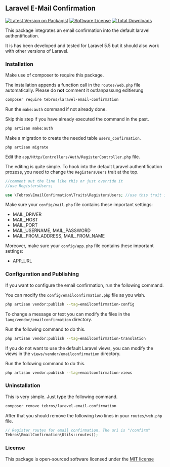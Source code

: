 ## Laravel E-Mail Confirmation ##

[![Latest Version on Packagist][ico-version]][link-packagist]
[![Software License][ico-license]](LICENSE.md)
[![Total Downloads][ico-downloads]][link-downloads]

This package integrates an email confirmation into the default laravel authentification.

It is has been developed and tested for Laravel 5.5 but it should also work with other versions of Laravel.

### Installation ###

Make use of composer to require this package. 

The installation appends a function call in the `routes/web.php` file automatically. 
Please do **not** comment it out!anpassung
                                 editierung

```bash
composer require tebros/laravel-email-confirmation
```

Run the `make:auth` command if not already done.

Skip this step if you have already executed the command in the past.

```bash
php artisan make:auth
```

Make a migration to create the needed table `users_confirmation`.

```bashneed to
php artisan migrate
```

Edit the `app/Http/Controllers/Auth/RegisterController.php` file.

The editing is quite simple. 
To hook into the default Laravel authentification prozess, you need to change the `RegistersUsers` trait at the top.

```php
//comment out the line like this or just override it
//use RegistersUsers;

use \Tebros\EmailConfirmation\Traits\RegistersUsers; //use this trait instead of the default
``` 

Make sure your `config/mail.php` file contains these important settings:
- MAIL_DRIVER
- MAIL_HOST
- MAIL_PORT
- MAIL_USERNAME, MAIL_PASSWORD
- MAIL_FROM_ADDRESS, MAIL_FROM_NAME

Moreover, make sure your `config/app.php` file contains these important settings:
- APP_URL

### Configuration and Publishing ###

If you want to configure the email confirmation, run the following command.

You can modify the `config/emailconfirmation.php` file as you wish.

```bash
php artisan vendor:publish --tag=emailconfirmation-config
```

To change a message or text you can modify the files in the `lang/vendor/emailconfirmation` directory.

Run the following command to do this.

```bash
php artisan vendor:publish --tag=emailconfirmation-translation
```

If you do not want to use the default Laravel views, you can modify the views in the `views/vendor/emailconfirmation` directory.

Run the following command to do this.

```bash
php artisan vendor:publish --tag=emailconfirmation-views
```

### Uninstallation ###

This is very simple. Just type the following command.

```bash
composer remove tebros/laravel-email-confirmation
```

After that you should remove the following two lines in your `routes/web.php` file.

```php
// Register routes for email confirmation. The uri is "/confirm"
Tebros\EmailConfirmation\Utils::routes();
```

### License ###

This package is open-sourced software licensed under the [MIT license](http://opensource.org/licenses/MIT)

[ico-version]: https://img.shields.io/packagist/v/tebros/laravel-email-confirmation.svg?style=flat-square
[ico-license]: https://img.shields.io/badge/license-MIT-brightgreen.svg?style=flat-square
[ico-downloads]: https://img.shields.io/packagist/dt/tebros/laravel-email-confirmation.svg?style=flat-square

[link-packagist]: https://packagist.org/packages/tebros/laravel-email-confirmation
[link-downloads]: https://packagist.org/packages/tebros/laravel-email-confirmation